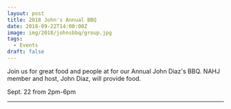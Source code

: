 ```yaml
---
layout: post
title: 2018 John's Annual BBQ
date: 2018-09-22T14:00:00Z
image: img/2018/johnsbbq/group.jpg
tags: 
  - Events
draft: false
---
```


Join us for great food and people at for our Annual John Diaz's BBQ. NAHJ member and host, John Diaz, will provide food. 

Sept. 22 from 2pm-6pm

---
